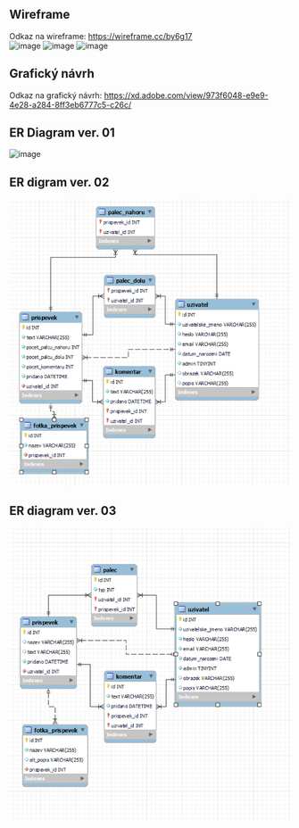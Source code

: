 ## Wireframe
Odkaz na wireframe: https://wireframe.cc/by6g17
<br>
![image](https://github.com/David-Citron/socialni-sit/assets/91115864/9ca7dd3e-dd72-4758-aaad-d6f523a71e79)
![image](https://github.com/David-Citron/socialni-sit/assets/91115864/5b869a35-2ab6-4abe-bcef-5978d1d8c681)
![image](https://github.com/David-Citron/socialni-sit/assets/91115864/eec9ebc0-730e-40b2-b0f0-4100dd4b68a7)
## Grafický návrh
Odkaz na grafický návrh: https://xd.adobe.com/view/973f6048-e9e9-4e28-a284-8ff3eb6777c5-c26c/
## ER Diagram ver. 01
![image](https://github.com/David-Citron/socialni-sit/assets/129861720/339f4005-5a35-449f-ae14-0788699f850f)

## ER digram ver. 02
![alt text](image-1.png)
## ER diagram ver. 03
![alt text](image-2.png)